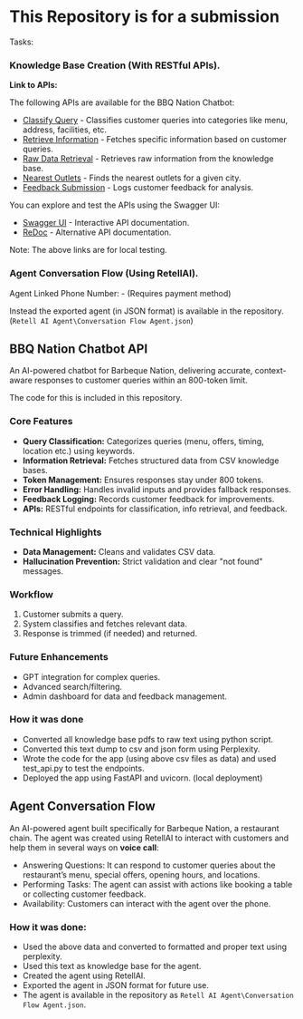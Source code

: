 # This Repository is for a submission

Tasks:
### Knowledge Base Creation (With RESTful APIs).

**Link to APIs:**

The following APIs are available for the BBQ Nation Chatbot:

- [Classify Query](http://127.0.0.1:8000/classify) - Classifies customer queries into categories like menu, address, facilities, etc.
- [Retrieve Information](http://127.0.0.1:8000/info) - Fetches specific information based on customer queries.
- [Raw Data Retrieval](http://127.0.0.1:8000/raw) - Retrieves raw information from the knowledge base.
- [Nearest Outlets](http://127.0.0.1:8000/raw/nearest) - Finds the nearest outlets for a given city.
- [Feedback Submission](http://127.0.0.1:8000/feedback) - Logs customer feedback for analysis.

You can explore and test the APIs using the Swagger UI:

- [Swagger UI](http://127.0.0.1:8000/docs) - Interactive API documentation.
- [ReDoc](http://127.0.0.1:8000/redoc) - Alternative API documentation.

Note: The above links are for local testing.

### Agent Conversation Flow (Using RetellAI).

Agent Linked Phone Number: - (Requires payment method)

Instead the exported agent (in JSON format) is available in the repository. (`Retell AI Agent\Conversation Flow Agent.json`)

## BBQ Nation Chatbot API

An AI-powered chatbot for Barbeque Nation, delivering accurate, context-aware responses to customer queries within an 800-token limit.

The code for this is included in this repository.

### Core Features

- **Query Classification:** Categorizes queries (menu, offers, timing, location etc.) using keywords.
- **Information Retrieval:** Fetches structured data from CSV knowledge bases.
- **Token Management:** Ensures responses stay under 800 tokens.
- **Error Handling:** Handles invalid inputs and provides fallback responses.
- **Feedback Logging:** Records customer feedback for improvements.
- **APIs:** RESTful endpoints for classification, info retrieval, and feedback.

### Technical Highlights

- **Data Management:** Cleans and validates CSV data.
- **Hallucination Prevention:** Strict validation and clear "not found" messages.

### Workflow

1. Customer submits a query.
2. System classifies and fetches relevant data.
3. Response is trimmed (if needed) and returned.

### Future Enhancements

- GPT integration for complex queries.
- Advanced search/filtering.
- Admin dashboard for data and feedback management.

### How it was done
- Converted all knowledge base pdfs to raw text using python script.
- Converted this text dump to csv and json form using Perplexity.
- Wrote the code for the app (using above csv files as data) and used test_api.py to test the endpoints.
- Deployed the app using FastAPI and uvicorn. (local deployment)

## Agent Conversation Flow 

An AI-powered agent built specifically for Barbeque Nation, a restaurant chain. The agent was created using RetellAI to interact with customers and help them in several ways on **voice call**:

- Answering Questions: It can respond to customer queries about the restaurant’s menu, special offers, opening hours, and locations.
- Performing Tasks: The agent can assist with actions like booking a table or collecting customer feedback.
- Availability: Customers can interact with the agent over the phone.

### How it was done:

- Used the above data and converted to formatted and proper text using perplexity.
- Used this text as knowledge base for the agent.
- Created the agent using RetellAI.
- Exported the agent in JSON format for future use.
- The agent is available in the repository as `Retell AI Agent\Conversation Flow Agent.json`.
